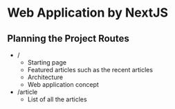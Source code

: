 # Web Application by NextJS

## Planning the Project Routes

- /
  - Starting page
  - Featured articles such as the recent articles
  - Architecture
  - Web application concept
- /article
  - List of all the articles
